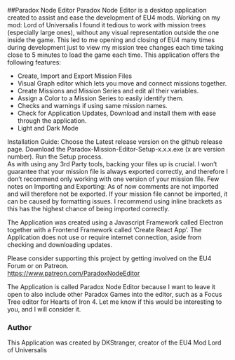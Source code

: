 ##Paradox Node Editor
Paradox Node Editor is a desktop application created to assist and ease the development of EU4 mods. Working on my mod: Lord of Universalis I found it tedious to work with mission trees (especially large ones), without any visual representation outside the one inside the game. This led to me opening and closing of EU4 many times during development just to view my mission tree changes each time taking close to 5 minutes to load the game each time. This application offers the following features:<br />
- Create, Import and Export Mission Files
- Visual Graph editor which lets you move and connect missions together.
- Create Missions and Mission Series and edit all their variables.
- Assign a Color to a Mission Series to easily identify them.
- Checks and warnings if using same mission names.
- Check for Application Updates, Download and install them with ease through the application.
- Light and Dark Mode

Installation Guide:
Choose the Latest release version on the github release page.
Download the Paradox-Mission-Editor-Setup-x.x.x.exe (x are version number).
Run the Setup process.<br />
As with using any 3rd Party tools, backing your files up is crucial. I won’t guarantee that your mission file is always exported correctly, and therefore I don’t recommend only working with one version of your mission file.
Few notes on Importing and Exporting:
As of now comments are not imported and will therefore not be exported.
If your mission file cannot be imported, it can be caused by formatting issues. I recommend using inline brackets as this has the highest chance of being imported correctly.<br />

The Application was created using a Javascript Framework called Electron together with a Frontend Framework called ‘Create React App’. The Application does not use or require internet connection, aside from checking and downloading updates.<br />

Please consider supporting this project by getting involved on the EU4 Forum or on Patreon.<br />
https://www.patreon.com/ParadoxNodeEditor<br/>

The Application is called Paradox Node Editor because I want to leave it open to also include other Paradox Games into the editor, such as a Focus Tree editor for Hearts of Iron 4. Let me know if this would be interesting to you, and I will consider it.

### Author
This Application was created by DKStranger, creator of the EU4 Mod Lord of Universalis